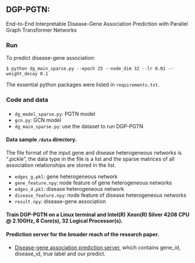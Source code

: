 ## DGP-PGTN:
End-to-End Interpretable Disease-Gene Association Prediction with Parallel Graph Transformer Networks

### Run

To predict disease-gene association:
```
$ python dg_main_sparse.py --epoch 25 --node_dim 32 --lr 0.01 --weight_decay 0.1
```
The essential python packages were listed in ```requirements.txt```.

### Code and data

#### 
- `dg_model_sparse.py`: PGTN model
- `gcn.py`: GCN model
- `dg_main_sparse.py`: use the dataset to run DGP-PGTN


#### Data sample `/data` directory.  
The file format of the input gene and disease heterogeneous networks is “.pickle”, the data type in the file is a list and the sparse matrices of all association relationships are stored in the list.
- `edges_g.pkl`: gene heterogeneous network
- `gene_feature.npy`: node feature of gene heterogeneous networks
- `edges_d.pkl`: disease heterogeneous network
- `disease_feature.npy`: node feature of disease heterogeneous networks
- `result.npy`: disease-gene association

#### Train DGP-PGTN on a Linux terminal and Intel(R) Xeon(R) Silver 4208 CPU @ 2.10GHz, 8 Core(s), 32 Logical Processor(s).

#### Prediction server for the broader reach of the research paper. 
- [Disease-gene association prediction server](http://nefunlp.cn/), which contains gene_id, disease_id, true label and our predict.
